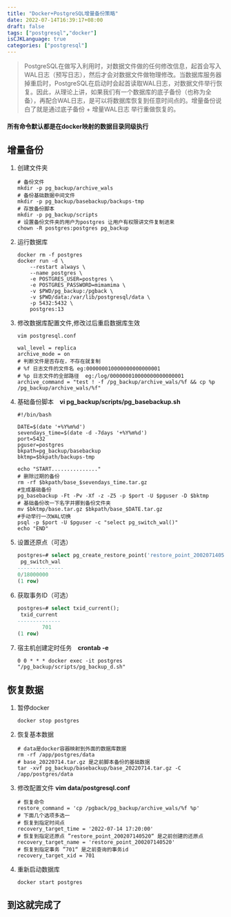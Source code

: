 ```yaml
---
title: "Docker+PostgreSQL增量备份策略"
date: 2022-07-14T16:39:17+08:00
draft: false
tags: ["postgresql","docker"]
isCJKLanguage: true
categories: ["postgresql"]
---
```


  >PostgreSQL在做写入利用时，对数据文件做的任何修改信息，起首会写入WAL日志（预写日志），然后才会对数据文件做物理修改。当数据库服务器掉重启时，PostgreSQL在启动时会起首读取WAL日志，对数据文件举行恢复。因此，从理论上讲，如果我们有一个数据库的底子备份（也称为全备），再配合WAL日志，是可以将数据库恢复到任意时间点的。增量备份说白了就是通过底子备份 + 增量WAL日志 举行重做恢复的。

#### **所有命令默认都是在docker映射的数据目录同级执行**

## 增量备份

1. 创建文件夹

    ```shell
    # 备份文件
    mkdir -p pg_backup/archive_wals
    # 备份基础数据中间文件
    mkdir -p pg_backup/basebackup/backups-tmp
    # 存放备份脚本
    mkdir -p pg_backup/scripts
    # 设置备份文件夹的用户为postgres 让用户有权限讲文件复制进来
    chown -R postgres:postgres pg_backup
    ```

2. 运行数据库

    ```shell
    docker rm -f postgres
    docker run -d \
        --restart always \
        --name postgres \
        -e POSTGRES_USER=postgres \
        -e POSTGRES_PASSWORD=mimamima \
        -v $PWD/pg_backup:/pgback \
        -v $PWD/data:/var/lib/postgresql/data \
        -p 5432:5432 \
        postgres:13
    ```

3. 修改数据库配置文件,修改过后重启数据库生效

    ```shell
    vim postgresql.conf

    wal_level = replica
    archive_mode = on
    # 判断文件是否存在，不存在就复制
    # %f 日志文件的文件名 eg:000000010000000000000001
    # %p 日志文件的全部路径  eg:/log/000000010000000000000001
    archive_command = "test ! -f /pg_backup/archive_wals/%f && cp %p /pg_backup/archive_wals/%f"
    ````

4. 基础备份脚本&emsp;**vi pg_backup/scripts/pg_basebackup.sh**

    ```shell
    #!/bin/bash

    DATE=$(date '+%Y%m%d')
    sevendays_time=$(date -d -7days '+%Y%m%d')
    port=5432
    pguser=postgres
    bkpath=pg_backup/basebackup
    bktmp=$bkpath/backups-tmp

    echo "START..............."
    # 删除过期的备份
    rm -rf $bkpath/base_$sevendays_time.tar.gz
    #生成基础备份
    pg_basebackup -Ft -Pv -Xf -z -Z5 -p $port -U $pguser -D $bktmp
    # 基础备份改一下名字并挪到备份文件夹
    mv $bktmp/base.tar.gz $bkpath/base_$DATE.tar.gz
    #手动举行一次WAL切换
    psql -p $port -U $pguser -c "select pg_switch_wal()"
    echo "END"
    ```

5. 设置还原点（可选）

    ```sql
    postgres=# select pg_create_restore_point('restore_point_200207140520');
     pg_switch_wal
    ---------------
    0/18000000
    (1 row)
    ```

6. 获取事务ID（可选）

    ```sql
    postgres=# select txid_current();
     txid_current
    --------------
            701
    (1 row)
    ```

7. 宿主机创建定时任务&emsp;**crontab -e**

    ```shell
    0 0 * * * docker exec -it postgres "/pg_backup/scripts/pg_backup_d.sh"
    ```

## 恢复数据

1. 暂停docker

    ```shell
    docker stop postgres
    ```

2. 恢复基本数据

    ```shell
    # data是docker容器映射到外面的数据库数据
    rm -rf /app/postgres/data
    # base_20220714.tar.gz 是之前脚本备份的基础数据
    tar -xvf pg_backup/basebackup/base_20220714.tar.gz -C /app/postgres/data
    ```

3. 修改配置文件  **vim data/postgresql.conf**

    ```shell
    # 恢复命令
    restore_command = 'cp /pgback/pg_backup/archive_wals/%f %p'
    # 下面几个选项多选一
    # 恢复到指定时间点
    recovery_target_time = '2022-07-14 17:20:00'
    # 恢复到指定还原点 ”restore_point_200207140520“ 是之前创建的还原点
    recovery_target_name = 'restore_point_200207140520'
    # 恢复到指定事务 ”701“ 是之前查询的事务id
    recovery_target_xid = 701
    ```

4. 重新启动数据库

    ```shell
    docker start postgres
    ```

## 到这就完成了
